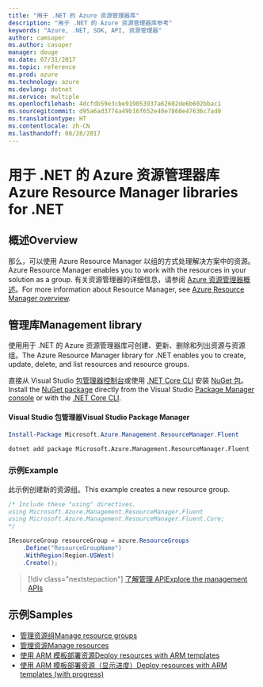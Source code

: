 ```yaml
---
title: "用于 .NET 的 Azure 资源管理器库"
description: "用于 .NET 的 Azure 资源管理器库参考"
keywords: "Azure, .NET, SDK, API, 资源管理器"
author: camsoper
ms.author: casoper
manager: douge
ms.date: 07/31/2017
ms.topic: reference
ms.prod: azure
ms.technology: azure
ms.devlang: dotnet
ms.service: multiple
ms.openlocfilehash: 4dcfdb59e3cbe919053937a62602de6b602bbac1
ms.sourcegitcommit: d95a6ad3774a49b16f652e40e7860e47636c7ad0
ms.translationtype: HT
ms.contentlocale: zh-CN
ms.lasthandoff: 08/28/2017
---
```

# <a name="azure-resource-manager-libraries-for-net"></a><span data-ttu-id="bd442-104">用于 .NET 的 Azure 资源管理器库</span><span class="sxs-lookup"><span data-stu-id="bd442-104">Azure Resource Manager libraries for .NET</span></span>

## <a name="overview"></a><span data-ttu-id="bd442-105">概述</span><span class="sxs-lookup"><span data-stu-id="bd442-105">Overview</span></span>

<span data-ttu-id="bd442-106">那么，可以使用 Azure Resource Manager 以组的方式处理解决方案中的资源。</span><span class="sxs-lookup"><span data-stu-id="bd442-106">Azure Resource Manager enables you to work with the resources in your solution as a group.</span></span>  <span data-ttu-id="bd442-107">有关资源管理器的详细信息，请参阅 [Azure 资源管理器概述](https://docs.microsoft.com/azure/azure-resource-manager/resource-group-overview)。</span><span class="sxs-lookup"><span data-stu-id="bd442-107">For more information about Resource Manager, see [Azure Resource Manager overview](https://docs.microsoft.com/azure/azure-resource-manager/resource-group-overview).</span></span>

## <a name="management-library"></a><span data-ttu-id="bd442-108">管理库</span><span class="sxs-lookup"><span data-stu-id="bd442-108">Management library</span></span>

<span data-ttu-id="bd442-109">使用用于 .NET 的 Azure 资源管理器库可创建、更新、删除和列出资源与资源组。</span><span class="sxs-lookup"><span data-stu-id="bd442-109">The Azure Resource Manager library for .NET enables you to create, update, delete, and list resources and resource groups.</span></span>

<span data-ttu-id="bd442-110">直接从 Visual Studio [包管理器控制台][PackageManager]或使用 [.NET Core CLI][DotNetCLI] 安装 [NuGet 包](https://www.nuget.org/packages/Microsoft.Azure.Management.ResourceManager.Fluent)。</span><span class="sxs-lookup"><span data-stu-id="bd442-110">Install the [NuGet package](https://www.nuget.org/packages/Microsoft.Azure.Management.ResourceManager.Fluent) directly from the Visual Studio [Package Manager console][PackageManager] or with the [.NET Core CLI][DotNetCLI].</span></span>

#### <a name="visual-studio-package-manager"></a><span data-ttu-id="bd442-111">Visual Studio 包管理器</span><span class="sxs-lookup"><span data-stu-id="bd442-111">Visual Studio Package Manager</span></span>

```powershell
Install-Package Microsoft.Azure.Management.ResourceManager.Fluent
```

```bash
dotnet add package Microsoft.Azure.Management.ResourceManager.Fluent
```

### <a name="example"></a><span data-ttu-id="bd442-112">示例</span><span class="sxs-lookup"><span data-stu-id="bd442-112">Example</span></span>

<span data-ttu-id="bd442-113">此示例创建新的资源组。</span><span class="sxs-lookup"><span data-stu-id="bd442-113">This example creates a new resource group.</span></span>

```csharp
/* Include these "using" directives.
using Microsoft.Azure.Management.ResourceManager.Fluent
using Microsoft.Azure.Management.ResourceManager.Fluent.Core;
*/

IResourceGroup resourceGroup = azure.ResourceGroups
    .Define("ResourceGroupName")
    .WithRegion(Region.USWest)
    .Create();
```

> [!div class="nextstepaction"]
> [<span data-ttu-id="bd442-114">了解管理 API</span><span class="sxs-lookup"><span data-stu-id="bd442-114">Explore the management APIs</span></span>](/dotnet/api/overview/azure/resources/management)


## <a name="samples"></a><span data-ttu-id="bd442-115">示例</span><span class="sxs-lookup"><span data-stu-id="bd442-115">Samples</span></span>

* [<span data-ttu-id="bd442-116">管理资源组</span><span class="sxs-lookup"><span data-stu-id="bd442-116">Manage resource groups</span></span>](https://github.com/Azure-Samples/resources-dotnet-manage-resource-group)
* [<span data-ttu-id="bd442-117">管理资源</span><span class="sxs-lookup"><span data-stu-id="bd442-117">Manage resources</span></span>](https://github.com/Azure-Samples/resources-dotnet-manage-resource)
* [<span data-ttu-id="bd442-118">使用 ARM 模板部署资源</span><span class="sxs-lookup"><span data-stu-id="bd442-118">Deploy resources with ARM templates</span></span>](https://github.com/Azure-Samples/resources-dotnet-deploy-using-arm-template)
* [<span data-ttu-id="bd442-119">使用 ARM 模板部署资源（显示进度）</span><span class="sxs-lookup"><span data-stu-id="bd442-119">Deploy resources with ARM templates (with progress)</span></span>](https://github.com/Azure-Samples/resources-dotnet-deploy-using-arm-template-with-progress)


[PackageManager]: https://docs.microsoft.com/nuget/tools/package-manager-console
[DotNetCLI]: https://docs.microsoft.com/en-us/dotnet/core/tools/dotnet-add-package
